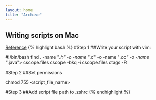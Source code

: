 ```yaml
---
layout: home
title: "Archive"
---
```

## Writing scripts on Mac
[Reference](http://linuxcommand.org/lc3_wss0010.php)
{% highlight bash %}
#Step 1
##Write your script with vim:

#!/bin/bash
find . -name "*.h" -o -name "*.c" -o -name "*.cc"  -o -name "*.java"> cscope.files
cscope -bkq -i cscope.files
ctags -R

#Step 2
##Set permissions

chmod 755 <script_file_name>

#Step 3
##Add script file path to .zshrc
{% endhighlight %}

